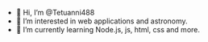 - 👋 Hi, I’m @Tetuanni488
- 👀 I’m interested in web applications and astronomy.
- 🌱 I’m currently learning Node.js, js, html, css and more.

<!---
Tetuanni488/Tetuanni488 is a ✨ special ✨ repository because its `README.md` (this file) appears on your GitHub profile.
You can click the Preview link to take a look at your changes.
--->
